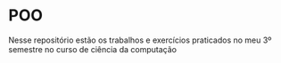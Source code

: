 # POO

Nesse repositório estão os trabalhos e exercícios praticados no meu 3º semestre no curso de ciência da computação
